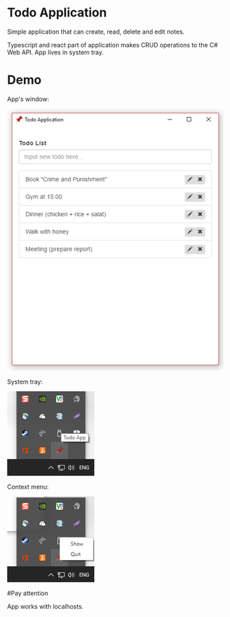 # Todo Application

Simple application that can create, read, delete and edit notes.

Typescript and react part of application makes CRUD operations to the C# Web API.
App lives in system tray.

# Demo
App's window:

![alt text](https://github.com/HannaBorodina/TodoApp/blob/master/Example.png)

System tray:

![alt text](https://github.com/HannaBorodina/TodoApp/blob/master/Example_3.png)

Context menu:

![alt text](https://github.com/HannaBorodina/TodoApp/blob/master/Example_2.png)

#Pay attention

App works with localhosts.
